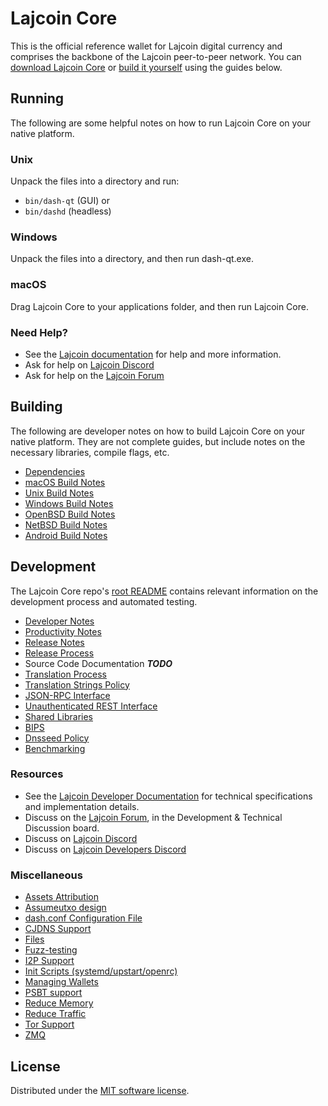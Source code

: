 Lajcoin Core
==========

This is the official reference wallet for Lajcoin digital currency and comprises the backbone of the Lajcoin peer-to-peer network. You can [download Lajcoin Core](https://www.dash.org/downloads/) or [build it yourself](#building) using the guides below.

Running
---------------------
The following are some helpful notes on how to run Lajcoin Core on your native platform.

### Unix

Unpack the files into a directory and run:

- `bin/dash-qt` (GUI) or
- `bin/dashd` (headless)

### Windows

Unpack the files into a directory, and then run dash-qt.exe.

### macOS

Drag Lajcoin Core to your applications folder, and then run Lajcoin Core.

### Need Help?

* See the [Lajcoin documentation](https://docs.dash.org)
for help and more information.
* Ask for help on [Lajcoin Discord](http://staydashy.com)
* Ask for help on the [Lajcoin Forum](https://dash.org/forum)

Building
---------------------
The following are developer notes on how to build Lajcoin Core on your native platform. They are not complete guides, but include notes on the necessary libraries, compile flags, etc.

- [Dependencies](dependencies.md)
- [macOS Build Notes](build-osx.md)
- [Unix Build Notes](build-unix.md)
- [Windows Build Notes](build-windows.md)
- [OpenBSD Build Notes](build-openbsd.md)
- [NetBSD Build Notes](build-netbsd.md)
- [Android Build Notes](build-android.md)

Development
---------------------
The Lajcoin Core repo's [root README](/README.md) contains relevant information on the development process and automated testing.

- [Developer Notes](developer-notes.md)
- [Productivity Notes](productivity.md)
- [Release Notes](release-notes.md)
- [Release Process](release-process.md)
- Source Code Documentation ***TODO***
- [Translation Process](translation_process.md)
- [Translation Strings Policy](translation_strings_policy.md)
- [JSON-RPC Interface](JSON-RPC-interface.md)
- [Unauthenticated REST Interface](REST-interface.md)
- [Shared Libraries](shared-libraries.md)
- [BIPS](bips.md)
- [Dnsseed Policy](dnsseed-policy.md)
- [Benchmarking](benchmarking.md)

### Resources
* See the [Lajcoin Developer Documentation](https://dashcore.readme.io/)
  for technical specifications and implementation details.
* Discuss on the [Lajcoin Forum](https://dash.org/forum), in the Development & Technical Discussion board.
* Discuss on [Lajcoin Discord](http://staydashy.com)
* Discuss on [Lajcoin Developers Discord](http://chat.dashdevs.org/)

### Miscellaneous
- [Assets Attribution](assets-attribution.md)
- [Assumeutxo design](assumeutxo.md)
- [dash.conf Configuration File](dash-conf.md)
- [CJDNS Support](cjdns.md)
- [Files](files.md)
- [Fuzz-testing](fuzzing.md)
- [I2P Support](i2p.md)
- [Init Scripts (systemd/upstart/openrc)](init.md)
- [Managing Wallets](managing-wallets.md)
- [PSBT support](psbt.md)
- [Reduce Memory](reduce-memory.md)
- [Reduce Traffic](reduce-traffic.md)
- [Tor Support](tor.md)
- [ZMQ](zmq.md)

License
---------------------
Distributed under the [MIT software license](/COPYING).
